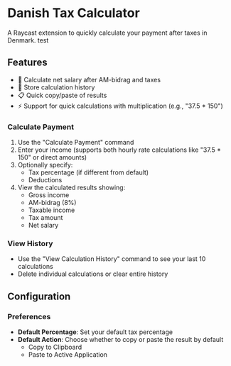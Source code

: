 # Danish Tax Calculator

A Raycast extension to quickly calculate your payment after taxes in Denmark. test

## Features

- 🧮 Calculate net salary after AM-bidrag and taxes
- 💾 Store calculation history
- 📋 Quick copy/paste of results
- ⚡️ Support for quick calculations with multiplication (e.g., "37.5 \* 150")

### Calculate Payment

1. Use the "Calculate Payment" command
2. Enter your income (supports both hourly rate calculations like "37.5 \* 150" or direct amounts)
3. Optionally specify:
   - Tax percentage (if different from default)
   - Deductions
4. View the calculated results showing:
   - Gross income
   - AM-bidrag (8%)
   - Taxable income
   - Tax amount
   - Net salary

### View History

- Use the "View Calculation History" command to see your last 10 calculations
- Delete individual calculations or clear entire history

## Configuration

### Preferences

- **Default Percentage**: Set your default tax percentage
- **Default Action**: Choose whether to copy or paste the result by default
  - Copy to Clipboard
  - Paste to Active Application
